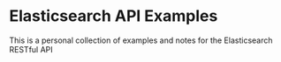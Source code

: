 # Elasticsearch API Examples

This is a personal collection of examples and notes for the Elasticsearch RESTful API
